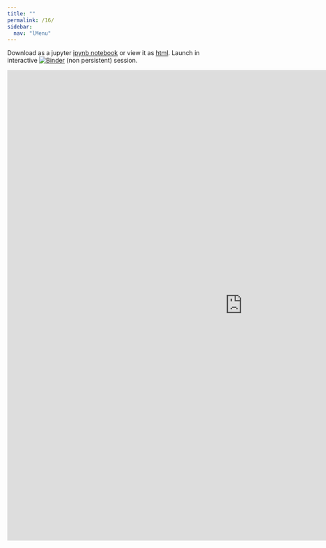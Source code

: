 ```yaml
---
title: ""
permalink: /16/
sidebar:
  nav: "lMenu"
---
```


Download as a jupyter [ipynb notebook](https://datascience-intro.github.io/1MS041-2021/lectures/16.ipynb) or view it as [html](https://datascience-intro.github.io/1MS041-2021/lectures/16.html).
Launch in interactive <a  href="https://mybinder.org/v2/gh/datascience-intro/1MS041-2021/gh-pages?filepath=lectures%2F16.ipynb" target="_blank"><img src="https://mybinder.org/badge_logo.svg" alt="Binder"></a> (non persistent) session.

<iframe src="https://datascience-intro.github.io/1MS041-2021/lectures/16.html" width="1080" height="1080" frameborder="0"></iframe>

    